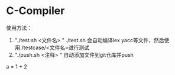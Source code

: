 # C-Compiler
使用方法： 
1. "./test.sh <文件名> "
    ./test.sh 会自动编译lex yacc等文件，然后使用./testcase/<文件名>进行测试
2. "./push.sh <注释> " 
    自动添加文件到git仓库并push

a = 1 + 2
